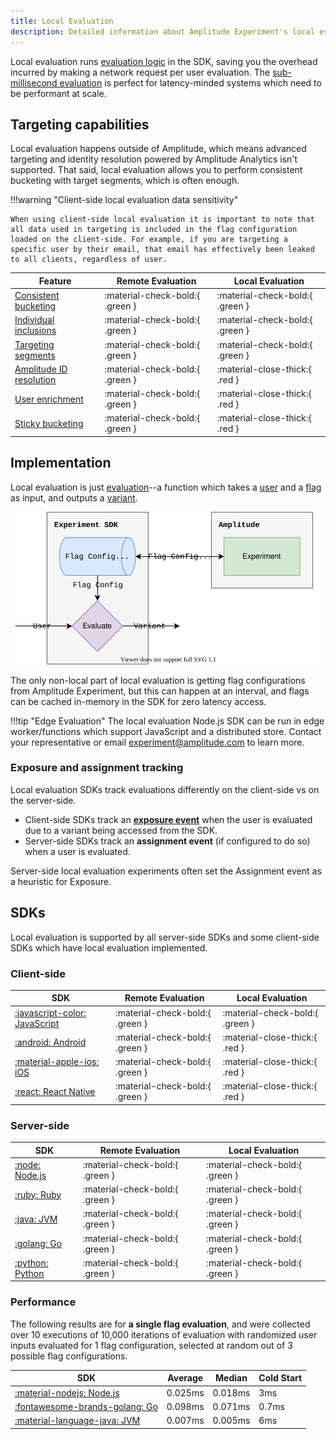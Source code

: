 ```yaml
---
title: Local Evaluation
description: Detailed information about Amplitude Experiment's local evaluation architecture, limitations, and tradeoffs.
---
```


Local evaluation runs [evaluation logic](./implementation.md) in the SDK, saving you the overhead incurred by making a network request per user evaluation. The [sub-millisecond evaluation](../performance-and-caching.md#local-evaluation) is perfect for latency-minded systems which need to be performant at scale.

## Targeting capabilities

Local evaluation happens outside of Amplitude, which means advanced targeting and identity resolution powered by Amplitude Analytics isn't supported. That said, local evaluation allows you to perform consistent bucketing with target segments, which is often enough.

!!!warning "Client-side local evaluation data sensitivity"

    When using client-side local evaluation it is important to note that all data used in targeting is included in the flag configuration loaded on the client-side. For example, if you are targeting a specific user by their email, that email has effectively been leaked to all clients, regardless of user.

| <div class='big-column'>Feature</div> | Remote Evaluation | Local Evaluation |
| --- | --- | --- |
| [Consistent bucketing](./implementation.md#consistent-bucketing) | :material-check-bold:{ .green } | :material-check-bold:{ .green } |
| [Individual inclusions](./implementation.md#individual-inclusions) | :material-check-bold:{ .green } | :material-check-bold:{ .green } |
| [Targeting segments](./implementation.md#targeting-segments) | :material-check-bold:{ .green } | :material-check-bold:{ .green } |
| [Amplitude ID resolution](./remote-evaluation.md#amplitude-id-resolution) | :material-check-bold:{ .green } | :material-close-thick:{ .red } |
| [User enrichment](./remote-evaluation.md#user-enrichment) | :material-check-bold:{ .green } | :material-close-thick:{ .red } |
| [Sticky bucketing](./implementation.md#sticky-bucketing) | :material-check-bold:{ .green } | :material-close-thick:{ .red } |

## Implementation

Local evaluation is just [evaluation](./implementation.md)--a function which takes a [user](../data-model.md#users) and a [flag](../data-model.md#flags-and-experiments) as input, and outputs a [variant](../data-model.md#variants).

![Diagram of a local evaluation SDK.](../../../assets/images/experiment/local-evaluation.drawio.svg)

The only non-local part of local evaluation is getting flag configurations from Amplitude Experiment, but this can happen at an interval, and flags can be cached in-memory in the SDK for zero latency access.

!!!tip "Edge Evaluation"
    The local evaluation Node.js SDK can be run in edge worker/functions which support JavaScript and a distributed store. Contact your representative or email [experiment@amplitude.com](mailto:experiment@amplitude.com) to learn more.

### Exposure and assignment tracking

Local evaluation SDKs track evaluations differently on the client-side vs on the server-side.

- Client-side SDKs track an [**exposure event**](../exposure-tracking.md) when the user is evaluated due to a variant being accessed from the SDK.
- Server-side SDKs track an **assignment event** (if configured to do so) when a user is evaluated.

Server-side local evaluation experiments often set the Assignment event as a heuristic for Exposure.

## SDKs

Local evaluation is supported by all server-side SDKs and some client-side SDKs which have local evaluation implemented.

### Client-side

| SDK | Remote Evaluation | Local Evaluation |
| --- | --- | --- |
| [:javascript-color: JavaScript](../../sdks/javascript-sdk.md) |  :material-check-bold:{ .green } | :material-check-bold:{ .green }  |
| [:android: Android](../../sdks/android-sdk.md) |  :material-check-bold:{ .green } | :material-close-thick:{ .red }  |
| [:material-apple-ios: iOS](../../sdks/ios-sdk.md) |  :material-check-bold:{ .green } | :material-close-thick:{ .red } |
| [:react: React Native](../../sdks/react-native-sdk.md) |  :material-check-bold:{ .green } | :material-close-thick:{ .red } |

### Server-side

| SDK | Remote Evaluation | Local Evaluation |
| --- | --- | --- |
| [:node: Node.js](../../sdks/nodejs-sdk.md) |  :material-check-bold:{ .green } | :material-check-bold:{ .green }  |
| [:ruby: Ruby](../../sdks/ruby-sdk.md) |  :material-check-bold:{ .green } | :material-check-bold:{ .green }  |
| [:java: JVM](../../sdks/jvm-sdk.md) |  :material-check-bold:{ .green } | :material-check-bold:{ .green } |
| [:golang: Go](../../sdks/go-sdk.md) |  :material-check-bold:{ .green } | :material-check-bold:{ .green } |
| [:python: Python](../../sdks/python-sdk.md) |  :material-check-bold:{ .green } | :material-check-bold:{ .green } |

### Performance

The following results are for **a single flag evaluation**, and were collected over 10 executions of 10,000 iterations of evaluation with randomized user inputs evaluated for 1 flag configuration, selected at random out of 3 possible flag configurations.

| SDK | Average | Median | Cold Start |
| --- | --- | --- | --- |
| [:material-nodejs: Node.js](../../sdks/nodejs-sdk.md) | 0.025ms | 0.018ms | 3ms |
| [:fontawesome-brands-golang: Go](../../sdks/go-sdk.md) | 0.098ms | 0.071ms | 0.7ms |
| [:material-language-java: JVM](../../sdks/go-sdk.md) | 0.007ms | 0.005ms | 6ms |
